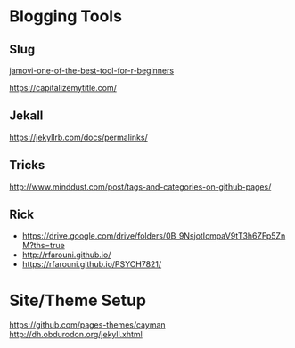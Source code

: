 # Blogging Tools


## Slug
[jamovi-one-of-the-best-tool-for-r-beginners
](https://blog.tersmitten.nl/slugify/)

https://capitalizemytitle.com/

## Jekall
https://jekyllrb.com/docs/permalinks/


## Tricks
http://www.minddust.com/post/tags-and-categories-on-github-pages/

## Rick

* https://drive.google.com/drive/folders/0B_9NsjotIcmpaV9tT3h6ZFp5ZnM?ths=true
* http://rfarouni.github.io/
* https://rfarouni.github.io/PSYCH7821/

# Site/Theme Setup
https://github.com/pages-themes/cayman
http://dh.obdurodon.org/jekyll.xhtml
